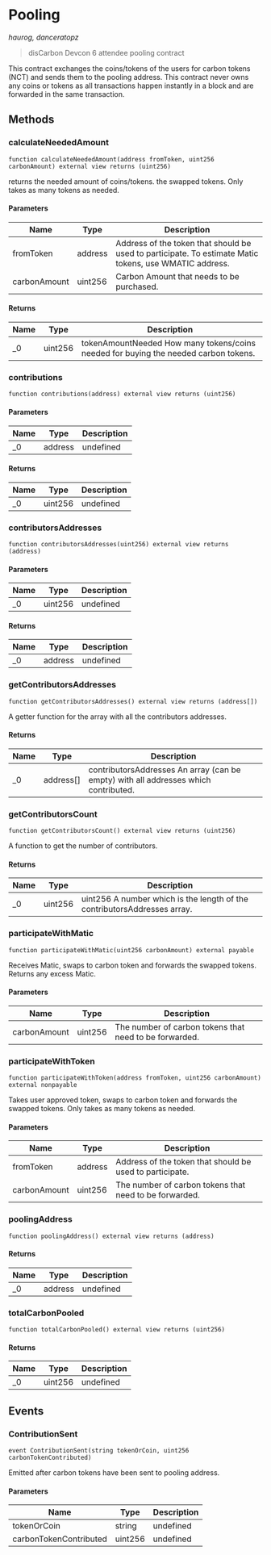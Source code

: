 # Pooling

*haurog, danceratopz*

> disCarbon Devcon 6 attendee pooling contract

This contract exchanges the coins/tokens of the users for carbon         tokens (NCT) and sends them to the pooling address. This contract         never owns any coins or tokens as all transactions happen instantly         in a block and are forwarded in the same transaction.



## Methods

### calculateNeededAmount

```solidity
function calculateNeededAmount(address fromToken, uint256 carbonAmount) external view returns (uint256)
```

returns the needed amount of coins/tokens.         the swapped tokens. Only takes as many tokens as needed.



#### Parameters

| Name | Type | Description |
|---|---|---|
| fromToken | address | Address of the token that should be used to participate.        To estimate Matic tokens, use WMATIC address. |
| carbonAmount | uint256 | Carbon Amount that needs to be purchased. |

#### Returns

| Name | Type | Description |
|---|---|---|
| _0 | uint256 | tokenAmountNeeded How many tokens/coins needed for buying the needed         carbon tokens. |

### contributions

```solidity
function contributions(address) external view returns (uint256)
```





#### Parameters

| Name | Type | Description |
|---|---|---|
| _0 | address | undefined |

#### Returns

| Name | Type | Description |
|---|---|---|
| _0 | uint256 | undefined |

### contributorsAddresses

```solidity
function contributorsAddresses(uint256) external view returns (address)
```





#### Parameters

| Name | Type | Description |
|---|---|---|
| _0 | uint256 | undefined |

#### Returns

| Name | Type | Description |
|---|---|---|
| _0 | address | undefined |

### getContributorsAddresses

```solidity
function getContributorsAddresses() external view returns (address[])
```

A getter function for the array with all the contributors addresses.




#### Returns

| Name | Type | Description |
|---|---|---|
| _0 | address[] | contributorsAddresses An array (can be empty) with all addresses which contributed. |

### getContributorsCount

```solidity
function getContributorsCount() external view returns (uint256)
```

A function to get the number of contributors.




#### Returns

| Name | Type | Description |
|---|---|---|
| _0 | uint256 | uint256 A number which is the length of the contributorsAddresses array. |

### participateWithMatic

```solidity
function participateWithMatic(uint256 carbonAmount) external payable
```

Receives Matic, swaps to carbon token and forwards the swapped         tokens. Returns any excess Matic.



#### Parameters

| Name | Type | Description |
|---|---|---|
| carbonAmount | uint256 | The number of carbon tokens that need to be forwarded. |

### participateWithToken

```solidity
function participateWithToken(address fromToken, uint256 carbonAmount) external nonpayable
```

Takes user approved token, swaps to carbon token and forwards         the swapped tokens. Only takes as many tokens as needed.



#### Parameters

| Name | Type | Description |
|---|---|---|
| fromToken | address | Address of the token that should be used to participate. |
| carbonAmount | uint256 | The number of carbon tokens that need to be forwarded. |

### poolingAddress

```solidity
function poolingAddress() external view returns (address)
```






#### Returns

| Name | Type | Description |
|---|---|---|
| _0 | address | undefined |

### totalCarbonPooled

```solidity
function totalCarbonPooled() external view returns (uint256)
```






#### Returns

| Name | Type | Description |
|---|---|---|
| _0 | uint256 | undefined |



## Events

### ContributionSent

```solidity
event ContributionSent(string tokenOrCoin, uint256 carbonTokenContributed)
```

Emitted after carbon tokens have been sent to pooling address.



#### Parameters

| Name | Type | Description |
|---|---|---|
| tokenOrCoin  | string | undefined |
| carbonTokenContributed  | uint256 | undefined |



